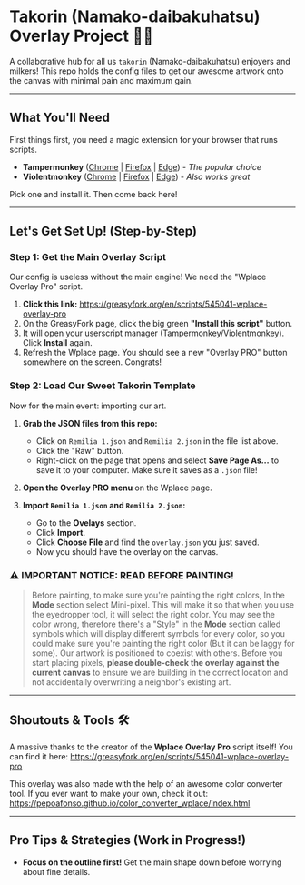 # Takorin (Namako-daibakuhatsu) Overlay Project 🐄✨

A collaborative hub for all us `takorin` (Namako-daibakuhatsu) enjoyers and milkers! This repo holds the config files to get our awesome artwork onto the canvas with minimal pain and maximum gain.

---

## What You'll Need

First things first, you need a magic extension for your browser that runs scripts.

*   **Tampermonkey** ([Chrome](https://chrome.google.com/webstore/detail/tampermonkey/dhdgffkkebhmkfjojejmpbldmpobfkfo) | [Firefox](https://addons.mozilla.org/firefox/addon/tampermonkey/) | [Edge](https://microsoftedge.microsoft.com/addons/detail/tampermonkey/iikmkjmpaadaobahmlepeloendndfphd)) - *The popular choice*
*   **Violentmonkey** ([Chrome](https://chrome.google.com/webstore/detail/violentmonkey/jinjaccalgkegednnccohejagnlnfdag) | [Firefox](https://addons.mozilla.org/firefox/addon/violentmonkey/) | [Edge](https://microsoftedge.microsoft.com/addons/detail/violentmonkey/eeagobfjdenkkddmbclomhiblgggliao)) - *Also works great*

Pick one and install it. Then come back here!

---

## Let's Get Set Up! (Step-by-Step)

### Step 1: Get the Main Overlay Script
Our config is useless without the main engine! We need the "Wplace Overlay Pro" script.

1.  **Click this link:** https://greasyfork.org/en/scripts/545041-wplace-overlay-pro
2.  On the GreasyFork page, click the big green **"Install this script"** button.
3.  It will open your userscript manager (Tampermonkey/Violentmonkey). Click **Install** again.
4.  Refresh the Wplace page. You should see a new "Overlay PRO" button somewhere on the screen. Congrats!

### Step 2: Load Our Sweet Takorin Template
Now for the main event: importing our art.

1.  **Grab the JSON files from this repo:**
    *   Click on `Remilia 1.json` and `Remilia 2.json` in the file list above.
    *   Click the "Raw" button.
    *   Right-click on the page that opens and select **Save Page As...** to save it to your computer. Make sure it saves as a `.json` file!

2.  **Open the Overlay PRO menu** on the Wplace page.

3.  **Import `Remilia 1.json` and `Remilia 2.json`:**
    *   Go to the **Ovelays** section.
    *   Click **Import**.
    *   Click **Choose File** and find the `overlay.json` you just saved.
    *   Now you should have the overlay on the canvas.
  
### ⚠️ IMPORTANT NOTICE: READ BEFORE PAINTING!
> Before painting, to make sure you're painting the right colors, In the **Mode** section select Mini-pixel. This will make it so that when you use the eyedropper tool, it will select the right color.
> You may see the color wrong, therefore there's a "Style" in the **Mode** section called symbols which will display different symbols for every color, so you could make sure you're painting the right color (But it can be laggy for some).
> Our artwork is positioned to coexist with others. Before you start placing pixels, **please double-check the overlay against the current canvas** to ensure we are building in the correct location and not accidentally overwriting a neighbor's existing art.
---

## Shoutouts & Tools 🛠️

A massive thanks to the creator of the **Wplace Overlay Pro** script itself! You can find it here:
https://greasyfork.org/en/scripts/545041-wplace-overlay-pro

This overlay was also made with the help of an awesome color converter tool. If you ever want to make your own, check it out:
https://pepoafonso.github.io/color_converter_wplace/index.html

---

## Pro Tips & Strategies (Work in Progress!)

*   **Focus on the outline first!** Get the main shape down before worrying about fine details.
